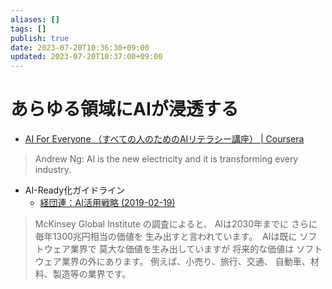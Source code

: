 ```yaml
---
aliases: []
tags: []
publish: true
date: 2023-07-20T10:36:30+09:00
updated: 2023-07-20T10:37:00+09:00
---
```


# あらゆる領域にAIが浸透する
- [AI For Everyone （すべての人のためのAIリテラシー講座） \| Coursera](https://www.coursera.org/learn/ai-for-everyone-ja)
> 	Andrew Ng: AI is the new electricity and it is transforming every industry. 

- AI-Ready化ガイドライン
	- [経団連：AI活用戦略 \(2019\-02\-19\)](https://www.keidanren.or.jp/policy/2019/013.html)

> McKinsey Global Institute の調査によると、 AIは2030年までに さらに毎年1300兆円相当の価値を 生み出すと言われています。 
> AIは既に ソフトウェア業界で 莫大な価値を生み出していますが 将来的な価値は ソフトウェア業界の外にあります。 例えば、小売り、旅行、交通、 自動車、材料、製造等の業界です。

